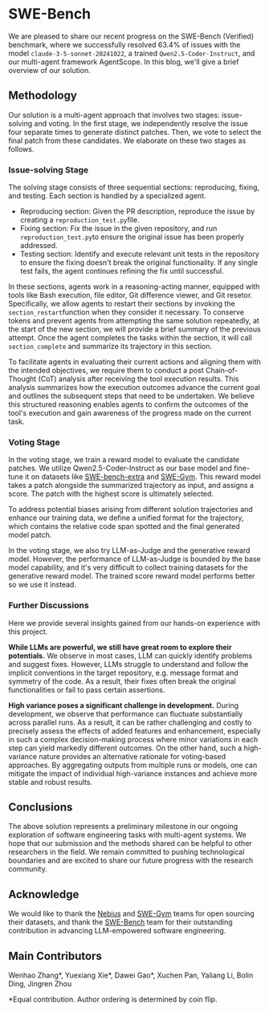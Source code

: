# SWE-Bench

We are pleased to share our recent progress on the SWE-Bench (Verified) benchmark, where we successfully resolved 63.4% of issues with the model `claude-3-5-sonnet-20241022`, a trained `Qwen2.5-Coder-Instruct`, and our multi-agent framework AgentScope. In this blog, we'll give a brief overview of our solution.

## Methodology
Our solution is a multi-agent approach that involves two stages: issue-solving and voting. In the first stage, we independently resolve the issue four separate times to generate distinct patches. Then, we vote to select the final patch from these candidates. We elaborate on these two stages as follows.

### Issue-solving Stage
The solving stage consists of three sequential sections: reproducing, fixing, and testing. Each section is handled by a specialized agent.

+ Reproducing section: Given the PR description, reproduce the issue by creating a `reproduction_test.py`file.
+ Fixing section: Fix the issue in the given repository, and run `reproduction_test.py`to ensure the original issue has been properly addressed.
+ Testing section: Identify and execute relevant unit tests in the repository to ensure the fixing doesn't break the original functionality. If any single test fails, the agent continues refining the fix until successful.



In these sections, agents work in a reasoning-acting manner,  equipped with tools like Bash execution, file editor, Git difference viewer, and Git resetor. Specifically, we allow agents to restart their sections by invoking the `section_restart`function when they consider it necessary. To conserve tokens and prevent agents from attempting the same solution repeatedly, at the start of the new section, we will provide a brief summary of the previous attempt. Once the agent completes the tasks within the section, it will call `section_complete` and summarize its trajectory in this section.



To facilitate agents in evaluating their current actions and aligning them with the intended objectives, we require them to conduct a post Chain-of-Thought (CoT) analysis after receiving the tool execution results. This analysis summarizes how the execution outcomes advance the current goal and outlines the subsequent steps that need to be undertaken. We believe this structured reasoning enables agents to confirm the outcomes of the tool's execution and gain awareness of the progress made on the current task.

### Voting Stage
In the voting stage, we train a reward model to evaluate the candidate patches. We utilize Qwen2.5-Coder-Instruct as our base model and fine-tune it on datasets like [SWE-bench-extra](https://huggingface.co/datasets/nebius/SWE-bench-extra) and [SWE-Gym](https://github.com/SWE-Gym/SWE-Gym). This reward model takes a patch alongside the summarized trajectory as input, and assigns a score. The patch with the highest score is ultimately selected.

To address potential biases arising from different solution trajectories and enhance our training data, we define a unified format for the trajectory, which contains the relative code span spotted and the final generated model patch.

In the voting stage, we also try LLM-as-Judge and the generative reward model. However, the performance of LLM-as-Judge is bounded by the base model capability, and it's very difficult to collect training datasets for the generative reward model. The trained score reward model performs better so we use it instead.

### Further Discussions
Here we provide several insights gained from our hands-on experience with this project.

**While LLMs are powerful, we still have great room to explore their potentials.** We observe in most cases, LLM can quickly identify problems and suggest fixes. However, LLMs struggle to understand and follow the implicit conventions in the target repository, e.g. message format and symmetry of the code. As a result, their fixes often break the original functionalities or fail to pass certain assertions.

**High variance poses a significant challenge in development.** During development, we observe that performance can fluctuate substantially across parallel runs. As a result, it can be rather challenging and costly to precisely assess the effects of added features and enhancement, especially in such a complex decision-making process where minor variations in each step can yield markedly different outcomes. On the other hand, such a high-variance nature provides an alternative rationale for voting-based approaches. By aggregating outputs from multiple runs or models, one can mitigate the impact of individual high-variance instances and achieve more stable and robust results.

## Conclusions
The above solution represents a preliminary milestone in our ongoing exploration of software engineering tasks with multi-agent systems. We hope that our submission and the methods shared can be helpful to other researchers in the field. We remain committed to pushing technological boundaries and are excited to share our future progress with the research community.

## Acknowledge
We would like to thank the [Nebius](https://nebius.com/blog/posts/training-and-search-for-software-engineering-agents) and [SWE-Gym](https://github.com/SWE-Gym/SWE-Gym) teams for open sourcing their datasets, and thank the [SWE-Bench](https://github.com/swe-bench/SWE-bench) team for their outstanding contribution in advancing LLM-empowered software engineering.

## Main Contributors
Wenhao Zhang*, Yuexiang Xie*, Dawei Gao*, Xuchen Pan, Yaliang Li, Bolin Ding, Jingren Zhou

*Equal contribution. Author ordering is determined by coin flip.
